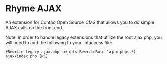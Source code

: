 Rhyme AJAX
==============

An extension for Contao Open Source CMS that allows you to do simple AJAX calls on the front end.

Note: in order to handle legacy extensions that utilize the root ajax.php, you will need to add the following to your .htaccess file:

`#Rewrite legacy ajax.php scripts
RewriteRule ^ajax.php(.*) ajax/index.php [NC]`